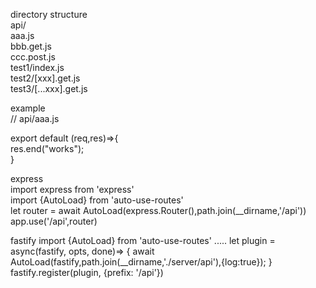 directory structure  
api/  
  aaa.js  
  bbb.get.js  
  ccc.post.js  
  test1/index.js  
  test2/[xxx].get.js  
  test3/[...xxx].get.js  

example  
//    api/aaa.js  

export default (req,res)=>{  
    res.end("works");  
}  

express  
import express from 'express'  
import {AutoLoad} from 'auto-use-routes'  
let router = await AutoLoad(express.Router(),path.join(__dirname,'/api'))  
app.use('/api',router)  

fastify
import {AutoLoad} from 'auto-use-routes'
.....
let plugin = async(fastify, opts, done)=> {
    await AutoLoad(fastify,path.join(__dirname,'./server/api'),{log:true});
}
fastify.register(plugin, {prefix: '/api'})
